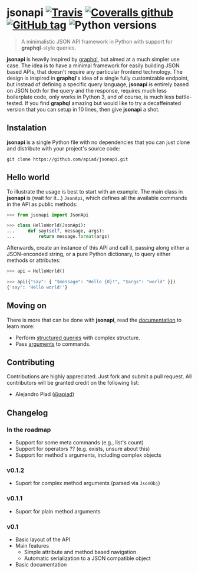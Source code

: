 # jsonapi [![Travis](https://img.shields.io/travis/apiad/jsonapi.svg?style=flat-square)](https://travis-ci.org/apiad/jsonapi) [![Coveralls github](https://img.shields.io/coveralls/github/apiad/jsonapi.svg?style=flat-square)](https://coveralls.io/github/apiad/jsonapi?branch=master) [![GitHub tag](https://img.shields.io/github/tag/apiad/jsonapi.svg?style=flat-square&label=current%20version)](https://github.com/apiad/jsonapi/releases) ![Python versions](https://img.shields.io/badge/Python-3.4%2C%203.5%2C%203.6-blue.svg?style=flat-square)

> A minimalistic JSON API framework in Python with support for **graphql**-style queries.

**jsonapi** is heavily inspired by [graphql](https://graphql.org), but aimed at a much simpler use case. The idea is to have a minimal framework for easily building JSON based APIs, that doesn't require any particular frontend technology. The design is inspired in **graphql**'s idea of a single fully customizable endpoint, but instead of defining a specific query language, **jsonapi** is entirely based on JSON both for the query and the response, requires much less boilerplate code, only works in Python 3, and of course, is much less battle-tested. If you find **graphql** amazing but would like to try a decaffeinated version that you can setup in 10 lines, then give **jsonapi** a shot.

## Instalation

**jsonapi** is a single Python file with no dependencies that you can just clone and distribute with your project's source code:

    git clone https://github.com/apiad/jsonapi.git

## Hello world

To illustrate the usage is best to start with an example. The main class in **jsonapi** is (wait for it...) `JsonApi`, which defines all the available commands in the API as public methods:

```python
>>> from jsonapi import JsonApi

>>> class HelloWorld(JsonApi):
...     def say(self, message, args):
...         return message.format(args)

```

Afterwards, create an instance of this API and call it, passing along either a JSON-enconded string, or a pure Python dictionary, to query either methods or attributes:

```python
>>> api = HelloWorld()

>>> api({"say": { "$message": "Hello {0}!", "$args": "world" }})
{'say': 'Hello world!'}

```

## Moving on

There is more that can be done with **jsonapi**, read the [documentation](https://apiad.github.io/jsonapi/) to learn more:

* Perform [structured queries](https://apiad.github.io/jsonapi/#querying-complex-objects) with complex structure.
* Pass [arguments](https://apiad.github.io/jsonapi/operators#function-arguments) to commands.

## Contributing

Contributions are highly appreciated. Just fork and submit a pull request. All contributors will be granted credit on the following list:

* Alejandro Piad ([@apiad](https://github.com/apiad))

## Changelog

### In the roadmap

* Support for some meta commands (e.g., list's count)
* Support for operators ?? (e.g. exists, unsure about this)
* Support for method's arguments, including complex objects

### v0.1.2

* Suport for complex method arguments (parsed via `JsonObj`)

### v0.1.1

* Suport for plain method arguments

### v0.1

* Basic layout of the API
* Main features
  * Simple attribute and method based navigation
  * Automatic serialization to a JSON compatible object
* Basic documentation